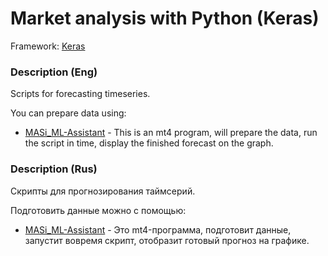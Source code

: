 # Market analysis with Python (Keras)

Framework: [Keras](https://github.com/keras-team/keras)

### Description (Eng)

Scripts for forecasting timeseries.

You can prepare data using:

- [MASi_ML-Assistant](https://goo.gl/mkLRyq) - This is an mt4 program, will prepare the data, run the script in time, display the finished forecast on the graph.

### Description (Rus)

Скрипты для прогнозирования таймсерий.

Подготовить данные можно с помощью:

- [MASi_ML-Assistant](https://goo.gl/mkLRyq) - Это mt4-программа, подготовит данные, запустит вовремя скрипт, отобразит готовый прогноз на графике.


